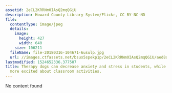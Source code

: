 ```yaml
---
assetid: 2eCL2KRRNm0IAsQ2mqQGiU
description: Howard County Library System/Flickr, CC BY-NC-ND
file:
  contentType: image/jpeg
  details:
    image:
      height: 427
      width: 640
    size: 106211
  fileName: file-20180316-104671-6usulp.jpg
  url: //images.ctfassets.net/bsux5spekp1p/2eCL2KRRNm0IAsQ2mqQGiU/aed8af4e15447e0e869c03fe5a4c8401/file-20180316-104671-6usulp.jpg
lastmodified: 1524652336.377507
title: Therapy dogs can decrease anxiety and stress in students, while getting them
  more excited about classroom activities.
---
```

No content found
